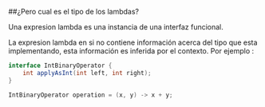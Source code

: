 ##¿Pero cual es el tipo de los lambdas?



Una expresion lambda es una instancia de una interfaz funcional. <!-- .element: class="fragment" -->

La expresion lambda en si no contiene información acerca del tipo que
esta implementando, esta información es inferida por el contexto.
Por ejemplo : <!-- .element: class="fragment" -->

```java
interface IntBinaryOperator {
    int applyAsInt(int left, int right);
}

IntBinaryOperator operation = (x, y) -> x + y;

```
<!-- .element: class="fragment" -->


